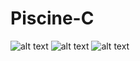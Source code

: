 # Piscine-C 

![alt text](https://screenshotscdn.firefoxusercontent.com/images/293b5dff-74dc-408c-8e57-5b88bbc861ae.png) 
![alt text](https://screenshotscdn.firefoxusercontent.com/images/9ed29fcd-d6b8-45ff-b4b6-c181cb38c5f5.png) 
![alt text](https://screenshotscdn.firefoxusercontent.com/images/b72de0f0-c407-44d0-a3e5-5f46970f0ded.png) 
